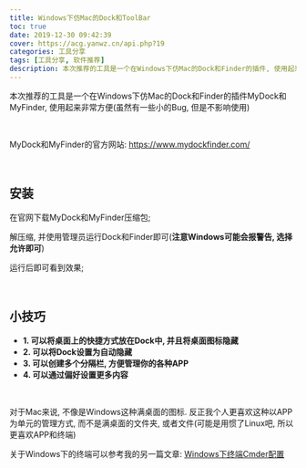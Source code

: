 ```yaml
---
title: Windows下仿Mac的Dock和ToolBar
toc: true
date: 2019-12-30 09:42:39
cover: https://acg.yanwz.cn/api.php?19
categories: 工具分享
tags: [工具分享, 软件推荐]
description: 本次推荐的工具是一个在Windows下仿Mac的Dock和Finder的插件, 使用起来非常方便
---
```


本次推荐的工具是一个在Windows下仿Mac的Dock和Finder的插件MyDock和MyFinder, 使用起来非常方便(虽然有一些小的Bug, 但是不影响使用)

<br/>

<!--more-->

MyDock和MyFinder的官方网站: https://www.mydockfinder.com/

<br/>

## 安装

在官网下载MyDock和MyFinder压缩包;

解压缩, 并使用管理员运行Dock和Finder即可(**注意Windows可能会报警告, 选择允许即可**)

运行后即可看到效果;

<br/>

## 小技巧

-   **1. 可以将桌面上的快捷方式放在Dock中, 并且将桌面图标隐藏**
-   **2. 可以将Dock设置为自动隐藏**
-   **3. 可以创建多个分隔栏, 方便管理你的各种APP**
-   **4. 可以通过偏好设置更多内容**

<br/>

对于Mac来说, 不像是Windows这种满桌面的图标. 反正我个人更喜欢这种以APP为单元的管理方式, 而不是满桌面的文件夹, 或者文件(可能是用惯了Linux吧, 所以更喜欢APP和终端)

关于Windows下的终端可以参考我的另一篇文章: [Windows下终端Cmder配置](https://jasonkayzk.github.io/2019/12/30/Windows%E4%B8%8B%E7%BB%88%E7%AB%AFCmder%E9%85%8D%E7%BD%AE/)

<br/>

